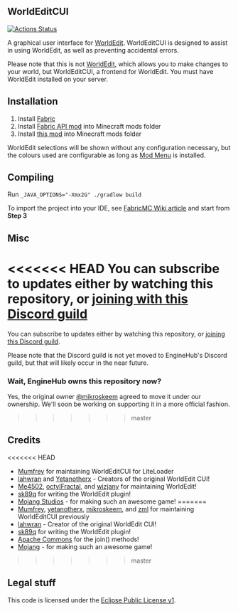 WorldEditCUI
------------

[![Actions Status](https://github.com/EngineHub/WorldEditCUI/actions/workflows/build.yml/badge.svg)](https://github.com/EngineHub/WorldEditCUI/actions/workflows/build.yml)

A graphical user interface for [WorldEdit]. WorldEditCUI is designed 
to assist in using WorldEdit, as well as preventing accidental errors.

Please note that this is not [WorldEdit], which allows you to make changes
to your world, but WorldEditCUI, a frontend for WorldEdit. You must have
WorldEdit installed on your server.
 
Installation
------------

1. Install [Fabric](https://fabricmc.net/use)
2. Install [Fabric API mod](https://minecraft.curseforge.com/projects/fabric) into Minecraft mods folder
3. Install [this mod](https://github.com/EngineHub/WorldEditCUI/releases) into Minecraft mods folder

WorldEdit selections will be shown without any configuration necessary, but the colours used are configurable as long as [Mod Menu](https://www.curseforge.com/minecraft/mc-mods/modmenu) is installed.

Compiling
---------

Run `_JAVA_OPTIONS="-Xmx2G" ./gradlew build`

To import the project into your IDE, see [FabricMC Wiki article](https://fabricmc.net/wiki/tutorial:setup) and start from **Step 3**

Misc
----

<<<<<<< HEAD
You can subscribe to updates either by watching this repository, or [joining with this Discord guild][Discord]
=======
You can subscribe to updates either by watching this repository, or [joining this Discord guild](https://discord.gg/KqqdgE7).

Please note that the Discord guild is not yet moved to EngineHub's Discord guild, but that will likely occur in the near future.

### Wait, EngineHub owns this repository now?
Yes, the original owner [@mikroskeem](https://github.com/mikroskeem) agreed to move it under our ownership. We'll soon be working on supporting it in a more official fashion.
>>>>>>> master

Credits
-------

<<<<<<< HEAD
 * [Mumfrey](https://github.com/Mumfrey) for maintaining WorldEditCUI for LiteLoader
 * [lahwran](https://github.com/lahwran) and [Yetanotherx](https://github.com/Yetanotherx) - Creators of the original WorldEdit CUI!
 * [Me4502](https://github.com/Me4502), [octylFractal](https://github.com/octylFractal), and [wizjany](https://github.com/wizjany) for maintaining WorldEdit!
 * [sk89q](http://sk89q.com) for writing the WorldEdit plugin!
 * [Mojang Studios](http://mojang.com) - for making such an awesome game!
=======
 * [Mumfrey](https://github.com/Mumfrey), [yetanotherx](https://github.com/yetanotherx), [mikroskeem](https://github.com/mikroskeem), and [zml](https://github.com/zml2008) for maintaining WorldEditCUI previously
 * [lahwran](https://github.com/lahwran) - Creator of the original WorldEdit CUI!
 * [sk89q](http://sk89q.com) for writing the WorldEdit plugin!
 * [Apache Commons](http://commons.apache.org/) for the join() methods!
 * [Mojang](http://mojang.com) - for making such an awesome game!
>>>>>>> master


Legal stuff
-----------

This code is licensed under the [Eclipse Public License v1]. 

[WorldEdit]: https://enginehub.org/worldedit/
[Eclipse Public License v1]: https://www.eclipse.org/org/documents/epl-v10.php
[Discord]: https://discord.gg/KqqdgE7

